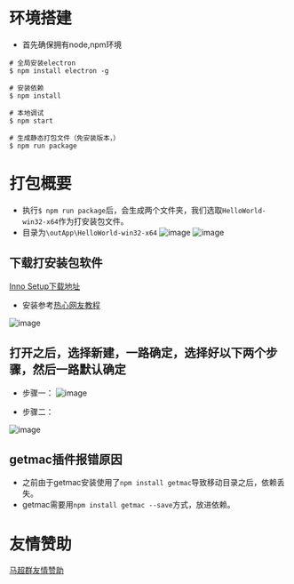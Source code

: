 # 环境搭建
- 首先确保拥有node,npm环境
```
# 全局安装electron
$ npm install electron -g

# 安装依赖
$ npm install

# 本地调试
$ npm start 

# 生成静态打包文件（免安装版本，）
$ npm run package

```

# 打包概要
- 执行`$ npm run package`后，会生成两个文件夹，我们选取`HelloWorld-win32-x64`作为打安装包文件。
- 目录为`\outApp\HelloWorld-win32-x64`
![image](https://user-images.githubusercontent.com/18028533/56497636-04cf2d00-6531-11e9-8652-2ed5b80b01c0.png)
![image](https://user-images.githubusercontent.com/18028533/56497248-5d052f80-652f-11e9-86fd-e890577bd6d6.png)

## 下载打安装包软件
[Inno Setup下载地址](https://pc.qq.com/detail/13/detail_1313.html)
- 安装参考[热心网友教程](https://www.cnblogs.com/kakayang/p/9559777.html)

![image](https://user-images.githubusercontent.com/18028533/56497449-1b28b900-6530-11e9-84fe-e92c9383f603.png)
## 打开之后，选择新建，一路确定，选择好以下两个步骤，然后一路默认确定
- 步骤一：
![image](https://user-images.githubusercontent.com/18028533/56497510-5fb45480-6530-11e9-9a67-6fb446c072b9.png)

- 步骤二：

![image](https://user-images.githubusercontent.com/18028533/56497569-ac982b00-6530-11e9-8988-f8bfca5545d4.png)


## getmac插件报错原因
- 之前由于getmac安装使用了`npm install getmac`导致移动目录之后，依赖丢失。
- getmac需要用`npm install getmac --save`方式，放进依赖。

# 友情赞助
[马超群友情赞助](https://note.youdao.com/ynoteshare1/index.html?id=522fe35f2a9047045200895b7383f03f&type=note)
